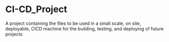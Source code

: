 # CI-CD_Project
A project containing the files to be used in a small scale, on site, deployable, CICD machine for the building, testing, and deploying of future projects
